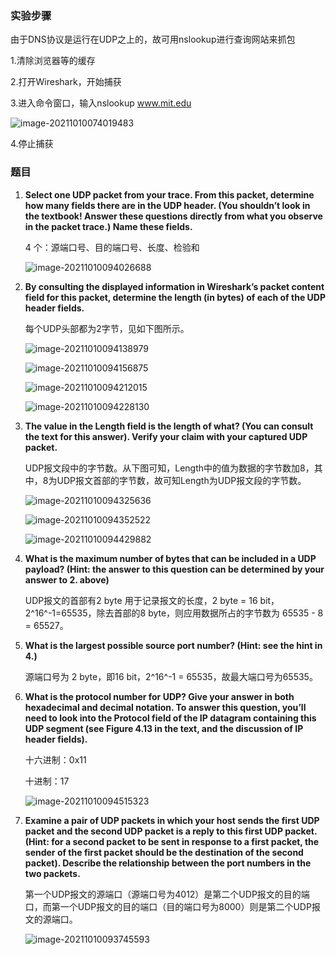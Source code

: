 ### 实验步骤

由于DNS协议是运行在UDP之上的，故可用nslookup进行查询网站来抓包

1.清除浏览器等的缓存

2.打开Wireshark，开始捕获

3.进入命令窗口，输入nslookup www.mit.edu



![image-20211010074019483](C:\Users\Eiffel\AppData\Roaming\Typora\typora-user-images\image-20211010074019483.png)

4.停止捕获



### 题目

1. **Select one UDP packet from your trace. From this packet, determine how many fields there are in the UDP header. (You shouldn’t look in the textbook! Answer these questions directly from what you observe in the packet trace.) Name these fields.**

   4 个：源端口号、目的端口号、长度、检验和

   ![image-20211010094026688](C:\Users\Eiffel\AppData\Roaming\Typora\typora-user-images\image-20211010094026688.png)

2. **By consulting the displayed information in Wireshark’s packet content field for this packet, determine the length (in bytes) of each of the UDP header fields.**

   每个UDP头部都为2字节，见如下图所示。

   ![image-20211010094138979](C:\Users\Eiffel\AppData\Roaming\Typora\typora-user-images\image-20211010094138979.png)

   ![image-20211010094156875](C:\Users\Eiffel\AppData\Roaming\Typora\typora-user-images\image-20211010094156875.png)

   ![image-20211010094212015](C:\Users\Eiffel\AppData\Roaming\Typora\typora-user-images\image-20211010094212015.png)

   ![image-20211010094228130](C:\Users\Eiffel\AppData\Roaming\Typora\typora-user-images\image-20211010094228130.png)

   

3. **The value in the Length field is the length of what? (You can consult the text for this answer). Verify your claim with your captured UDP packet.** 

   UDP报文段中的字节数。从下图可知，Length中的值为数据的字节数加8，其中，8为UDP报文首部的字节数，故可知Length为UDP报文段的字节数。

   ![image-20211010094325636](C:\Users\Eiffel\AppData\Roaming\Typora\typora-user-images\image-20211010094325636.png)

   ![image-20211010094352522](C:\Users\Eiffel\AppData\Roaming\Typora\typora-user-images\image-20211010094352522.png)

   ![image-20211010094429882](C:\Users\Eiffel\AppData\Roaming\Typora\typora-user-images\image-20211010094429882.png)

   

   

4. **What is the maximum number of bytes that can be included in a UDP payload? (Hint: the answer to this question can be determined by your answer to 2. above)**

   UDP报文的首部有2 byte 用于记录报文的长度，2 byte = 16 bit，2^16^-1=65535，除去首部的8 byte，则应用数据所占的字节数为 65535 - 8 = 65527。

5. **What is the largest possible source port number? (Hint: see the hint in 4.)**

   源端口号为 2 byte，即16 bit，2^16^-1 = 65535，故最大端口号为65535。

6. **What is the protocol number for UDP? Give your answer in both hexadecimal and decimal notation. To answer this question, you’ll need to look into the Protocol field of the IP datagram containing this UDP segment (see Figure 4.13 in the text, and the discussion of IP header fields).** 

   十六进制：0x11

   十进制：17

   ![image-20211010094515323](C:\Users\Eiffel\AppData\Roaming\Typora\typora-user-images\image-20211010094515323.png)

7. **Examine a pair of UDP packets in which your host sends the first UDP packet and the second UDP packet is a reply to this first UDP packet. (Hint: for a second packet to be sent in response to a first packet, the sender of the first packet should be the destination of the second packet). Describe the relationship between the port numbers in the two packets.** 

   第一个UDP报文的源端口（源端口号为4012）是第二个UDP报文的目的端口，而第一个UDP报文的目的端口（目的端口号为8000）则是第二个UDP报文的源端口。
   
   ![image-20211010093745593](C:\Users\Eiffel\AppData\Roaming\Typora\typora-user-images\image-20211010093745593.png)
   
   

